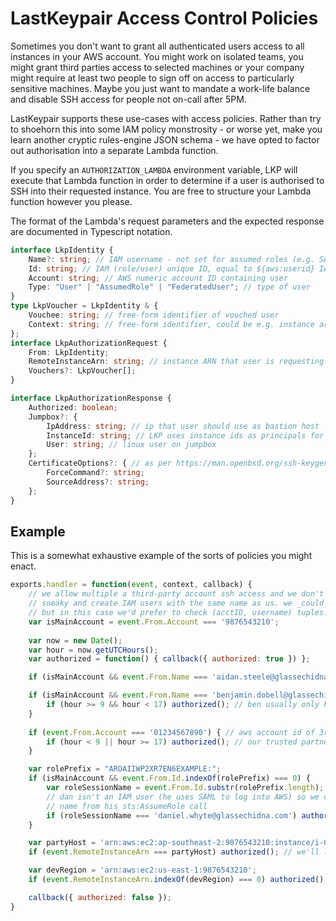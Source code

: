 # LastKeypair Access Control Policies

Sometimes you don't want to grant all authenticated users access to all instances 
in your AWS account. You might work on isolated teams, you might grant third 
parties access to selected machines or your company might require at least two 
people to sign off on access to particularly sensitive machines. Maybe you just 
want to mandate a work-life balance and disable SSH access for people not 
on-call after 5PM.

LastKeypair supports these use-cases with access policies. Rather than try to 
shoehorn this into some IAM policy monstrosity - or worse yet, make you learn
another cryptic rules-engine JSON schema - we have opted to factor out authorisation
into a separate Lambda function.

If you specify an `AUTHORIZATION_LAMBDA` environment variable, LKP will execute
that Lambda function in order to determine if a user is authorised to SSH into
their requested instance. You are free to structure your Lambda function however
you please. 

The format of the Lambda's request parameters and the expected response are 
documented in Typescript notation. 

```typescript
interface LkpIdentity {
    Name?: string; // IAM username - not set for assumed roles (e.g. SAML users)
    Id: string; // IAM (role/user) unique ID, equal to ${aws:userid} IAM policy variable
    Account: string; // AWS numeric account ID containing user
    Type: "User" | "AssumedRole" | "FederatedUser"; // type of user 
}
type LkpVoucher = LkpIdentity & { 
    Vouchee: string; // free-form identifier of vouched user
    Context: string; // free-form identifier, could be e.g. instance arn
};
interface LkpAuthorizationRequest {
    From: LkpIdentity;
    RemoteInstanceArn: string; // instance ARN that user is requesting access to
    Vouchers?: LkpVoucher[];
}

interface LkpAuthorizationResponse {
    Authorized: boolean;
    Jumpbox?: { 
        IpAddress: string; // ip that user should use as bastion host
        InstanceId: string; // LKP uses instance ids as principals for trusted hosts
        User: string; // linux user on jumpbox
    };
    CertificateOptions?: { // as per https://man.openbsd.org/ssh-keygen#O
        ForceCommand?: string;
        SourceAddress?: string;
    };
}
```

## Example

This is a somewhat exhaustive example of the sorts of policies you might enact.

```javascript
exports.handler = function(event, context, callback) {
    // we allow multiple a third-party account ssh access and we don't want them to be
    // sneaky and create IAM users with the same name as us. we _could_ use IAM unique IDs
    // but in this case we'd prefer to check (acctID, username) tuples.
    var isMainAccount = event.From.Account === '9876543210';
    
    var now = new Date();
    var hour = now.getUTCHours();
    var authorized = function() { callback({ authorized: true }) };

    if (isMainAccount && event.From.Name === 'aidan.steele@glassechidna.com.au') authorized(); // aidan is all powerful

    if (isMainAccount && event.From.Name === 'benjamin.dobell@glassechidna.com.au') {
        if (hour >= 9 && hour < 17) authorized(); // ben usually only has access during work hours
    }
    
    if (event.From.Account === '01234567890') { // aws account id of 3rd-party support provider
        if (hour < 9 || hour >= 17) authorized(); // our trusted partner is allowed in outside of work hours
    }

    var rolePrefix = "AROAIIWP2XR7EN6EXAMPLE:";
    if (isMainAccount && event.From.Id.indexOf(rolePrefix) === 0) {
        var roleSessionName = event.From.Id.substr(rolePrefix.length);
        // dan isn't an IAM user (he uses SAML to log into AWS) so we check the role session
        // name from his sts:AssumeRole call
        if (roleSessionName === 'daniel.whyte@glassechidna.com') authorized();
    }

    var partyHost = 'arn:aws:ec2:ap-southeast-2:9876543210:instance/i-0123abcd';
    if (event.RemoteInstanceArn === partyHost) authorized(); // we'll let anyone on our party box

    var devRegion = 'arn:aws:ec2:us-east-1:9876543210';
    if (event.RemoteInstanceArn.indexOf(devRegion) === 0) authorized(); // the dev region is a free-for-all

    callback({ authorized: false });
}
```
